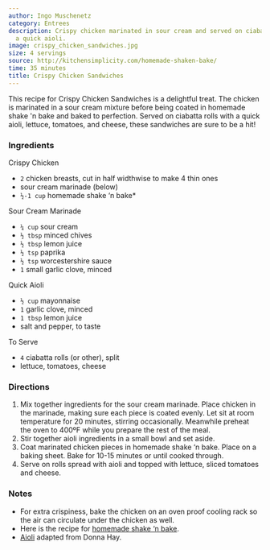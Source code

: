 ```yaml
---
author: Ingo Muschenetz
category: Entrees
description: Crispy chicken marinated in sour cream and served on ciabatta rolls with
  a quick aioli.
image: crispy_chicken_sandwiches.jpg
size: 4 servings
source: http://kitchensimplicity.com/homemade-shaken-bake/
time: 35 minutes
title: Crispy Chicken Sandwiches
---
```

This recipe for Crispy Chicken Sandwiches is a delightful treat. The chicken is marinated in a sour cream mixture before being coated in homemade shake 'n bake and baked to perfection. Served on ciabatta rolls with a quick aioli, lettuce, tomatoes, and cheese, these sandwiches are sure to be a hit!

### Ingredients

Crispy Chicken

* `2` chicken breasts, cut in half widthwise to make 4 thin ones
* sour cream marinade \(below\)
* `½-1 cup` homemade shake ‘n bake\*

Sour Cream Marinade

* `¼ cup` sour cream
* `½ tbsp` minced chives
* `½ tbsp` lemon juice
* `½ tsp` paprika
* `½ tsp` worcestershire sauce
* `1` small garlic clove, minced

Quick Aioli

* `½ cup` mayonnaise
* `1` garlic clove, minced
* `1 tbsp` lemon juice
* salt and pepper, to taste

To Serve

* `4` ciabatta rolls \(or other\), split
* lettuce, tomatoes, cheese

### Directions

1. Mix together ingredients for the sour cream marinade. Place chicken in the marinade, making sure each piece is coated evenly. Let sit at room temperature for 20 minutes, stirring occasionally. Meanwhile preheat the oven to 400ºF while you prepare the rest of the meal.
2. Stir together aioli ingredients in a small bowl and set aside.
3. Coat marinated chicken pieces in homemade shake ‘n bake. Place on a baking sheet. Bake for 10\-15 minutes or until cooked through.
4. Serve on rolls spread with aioli and topped with lettuce, sliced tomatoes and cheese.

### Notes

* For extra crispiness, bake the chicken on an oven proof cooling rack so the air can circulate under the chicken as well.
* Here is the recipe for [homemade shake ‘n bake](http://kitchensimplicity.com/homemade-shaken-bake/).
* [Aioli](http://www.donnahay.com.au/CatalogueRetrieve.aspx?ProductID=2561024&A=SearchResult&SearchID=2447670&ObjectID=2561024&ObjectType=27) adapted from Donna Hay.